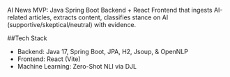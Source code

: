 AI News 
MVP: Java Spring Boot  Backend + React Frontend that ingests AI-related articles, extracts content, classifies stance on AI (supportive/skeptical/neutral) with evidence.

##Tech Stack
- Backend: Java 17, Spring Boot, JPA, H2, Jsoup, & OpenNLP
- Frontend: React (Vite)
- Machine Learning: Zero-Shot NLI via DJL

  
